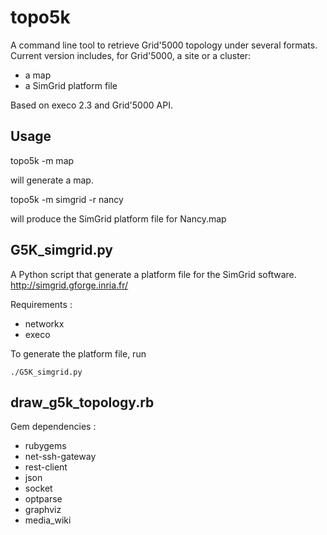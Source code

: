 topo5k
======

A command line tool to retrieve Grid'5000 topology under several formats.
Current version includes, for Grid'5000, a site or a cluster:
- a map
- a SimGrid platform file

Based on execo 2.3 and Grid'5000 API. 


Usage
-----

  topo5k -m map
  
will generate a map.
 
  topo5k -m simgrid -r nancy
  
will produce the SimGrid platform file for Nancy.map






G5K_simgrid.py
--------------
A Python script that generate a platform file for the SimGrid software.
http://simgrid.gforge.inria.fr/

Requirements : 
- networkx
- execo


To generate the platform file, run

    ./G5K_simgrid.py
    
    

draw_g5k_topology.rb
--------------------

Gem dependencies :
- rubygems
- net-ssh-gateway
- rest-client
- json
- socket
- optparse
- graphviz
- media_wiki




